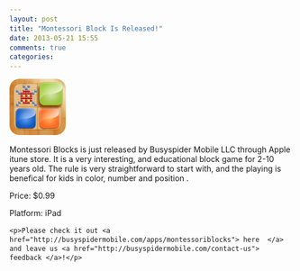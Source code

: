 ```yaml
---
layout: post
title: "Montessori Block Is Released!"
date: 2013-05-21 15:55
comments: true
categories: 
---
```

<div class="postblog">

<a class="bloglink" href="https://itunes.apple.com/us/app/montessori-blocks-color-number/id649416269?" >
<img  src="../images/monblock-logo.png"   width="100" height="100"></a>
<p> Montessori Blocks is just released by Busyspider Mobile LLC through Apple itune store. It  is a very interesting, and educational block game for 2-10 years old.
The rule is very straightforward to start with, and the playing is benefical for kids in color, number and position .
<p>Price:  $0.99</p>
<p>Platform: iPad </p>

	<p>Please check it out <a href="http://busyspidermobile.com/apps/montessoriblocks"> here  </a> and leave us <a href="http://busyspidermobile.com/contact-us"> feedback </a>!</p>
</p>

</div>